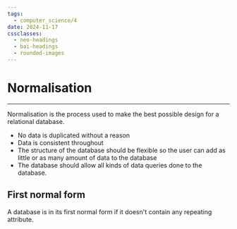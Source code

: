```yaml
---
tags:
  - computer_science/4
date: 2024-11-17
cssclasses:
  - neo-headings
  - bai-headings
  - rounded-images
---
```

# Normalisation
***
Normalisation is the process used to make the best possible design for a relational database.
- No data is duplicated without a reason
- Data is consistent throughout
- The structure of the database should be flexible so the user can add as little or as many amount of data to the database
- The database should allow all kinds of data queries done to the database.
## First normal form
A database is in its first normal form if it doesn't contain any repeating attribute.

